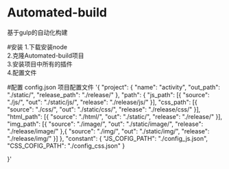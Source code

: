 # Automated-build
基于gulp的自动化构建

#安装
1.下载安装node  
2.克隆Automated-build项目  
3.安装项目中所有的插件  
4.配置文件  

#配置
config.json 项目配置文件
'{
	"project": {
		"name":	"activity",
		"out_path": "./static/",
		"release_path": "./release/"
	},
	"path": {
		"js_path": [{
			"source": "./js/",
			"out": "./static/js/",
			"release": "./release/js/"
		}],
		"css_path": [{
			"source": "./css/",
			"out": "./static/css/",
			"release": "./release/css/"
		}],
		"html_path": [{
			"source": "./html/",
			"out": "./static/",
			"release": "./release/"
		}],
		"img_path": [{
			"source": "./image/",
			"out": "./static/image/",
			"release": "./release/image/"
		},{
			"source": "./img/",
			"out": "./static/img/",
			"release": "./release/img/"
		}]
	},
	"constant": {
		"JS_COFIG_PATH": "./config_js.json",
		"CSS_COFIG_PATH": "./config_css.json"
	}
	
}'
